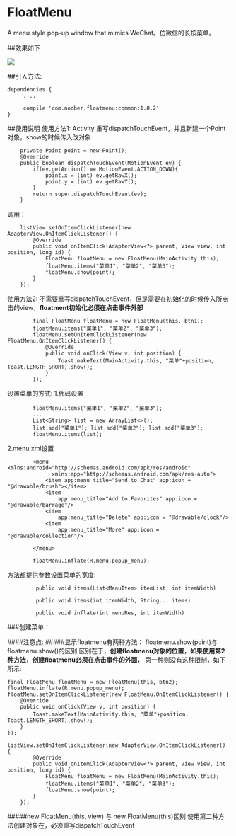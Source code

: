 # FloatMenu
A menu style pop-up window that mimics WeChat。仿微信的长按菜单。

##效果如下

![](https://raw.githubusercontent.com/JavaNoober/FloatMenu/master/floatmenu.gif)

##引入方法:

    dependencies {
         ....
    
         compile 'com.noober.floatmenu:common:1.0.2'
    }
    
##使用说明
使用方法1:
    Activity 重写dispatchTouchEvent，并且新建一个Point对象，show的时候传入改对象
    
    	private Point point = new Point();
    	@Override
    	public boolean dispatchTouchEvent(MotionEvent ev) {
    		if(ev.getAction() == MotionEvent.ACTION_DOWN){
    			point.x = (int) ev.getRawX();
    			point.y = (int) ev.getRawY();
    		}
    		return super.dispatchTouchEvent(ev);
    	}
    
   调用：
   
        listView.setOnItemClickListener(new AdapterView.OnItemClickListener() {
            @Override
            public void onItemClick(AdapterView<?> parent, View view, int position, long id) {
                FloatMenu floatMenu = new FloatMenu(MainActivity.this);
                floatMenu.items("菜单1", "菜单2", "菜单3");
                floatMenu.show(point);
            }
        });

使用方法2:
    不需要重写dispatchTouchEvent，但是需要在初始化的时候传入所点击的view，**floatment初始化必须在点击事件外部**
    
    		final FloatMenu floatMenu = new FloatMenu(this, btn1);
    		floatMenu.items("菜单1", "菜单2", "菜单3");
    		floatMenu.setOnItemClickListener(new FloatMenu.OnItemClickListener() {
    			@Override
    			public void onClick(View v, int position) {
    				Toast.makeText(MainActivity.this, "菜单"+position, Toast.LENGTH_SHORT).show();
    			}
    		});
    		
设置菜单的方式:
    1.代码设置
    
            floatMenu.items("菜单1", "菜单2", "菜单3");
            ...
            List<String> list = new ArrayList<>();
            list.add("菜单1"); list.add("菜单2"); list.add("菜单3");
            floatMenu.items(list);
            
   2.menu.xml设置
            
            <menu xmlns:android="http://schemas.android.com/apk/res/android"
                  xmlns:app="http://schemas.android.com/apk/res-auto">
                <item app:menu_title="Send to Chat" app:icon = "@drawable/brush"></item>
                <item
                    app:menu_title="Add to Favorites" app:icon = "@drawable/barrage"/>
                <item
                    app:menu_title="Delete" app:icon = "@drawable/clock"/>
                <item
                    app:menu_title="More" app:icon = "@drawable/collection"/>
            
            </menu>
            
            floatMenu.inflate(R.menu.popup_menu);
            
   方法都提供参数设置菜单的宽度:
   
             public void items(List<MenuItem> itemList, int itemWidth)
             
             public void items(int itemWidth, String... items) 
             
             public void inflate(int menuRes, int itemWidth)
###创建菜单：
	
####注意点:
#####显示floatmenu有两种方法：
floatmenu.show(point)与floatmenu.show()的区别
区别在于，**创建floatmenu对象的位置**，**如果使用第2种方法，创建floatmenu必须在点击事件的外面**，
第一种则没有这种限制，如下所示:
    
    final FloatMenu floatMenu = new FloatMenu(this, btn2);
    floatMenu.inflate(R.menu.popup_menu);
    floatMenu.setOnItemClickListener(new FloatMenu.OnItemClickListener() {
        @Override
        public void onClick(View v, int position) {
            Toast.makeText(MainActivity.this, "菜单"+position, Toast.LENGTH_SHORT).show();
        }
    });
    
	listView.setOnItemClickListener(new AdapterView.OnItemClickListener() {
			@Override
			public void onItemClick(AdapterView<?> parent, View view, int position, long id) {
				FloatMenu floatMenu = new FloatMenu(MainActivity.this);
				floatMenu.items("菜单1", "菜单2", "菜单3");
				floatMenu.show(point);
			}
		});
#####new FloatMenu(this, view) 与 new FloatMenu(this)区别
使用第二种方法创建对象在，必须重写dispatchTouchEvent
	